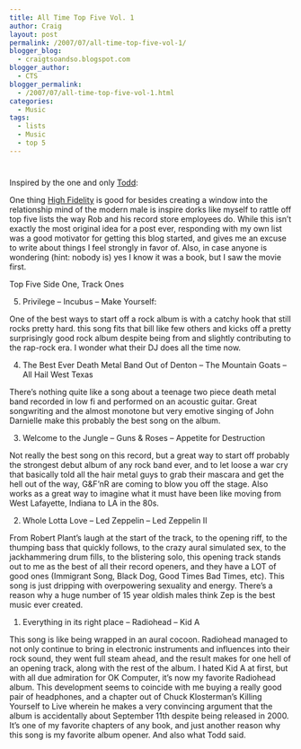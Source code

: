 ```yaml
---
title: All Time Top Five Vol. 1
author: Craig
layout: post
permalink: /2007/07/all-time-top-five-vol-1/
blogger_blog:
  - craigtsoandso.blogspot.com
blogger_author:
  - CTS
blogger_permalink:
  - /2007/07/all-time-top-five-vol-1.html
categories:
  - Music
tags:
  - lists
  - Music
  - top 5
---
```

# 

Inspired by the one and only [Todd][1]:

 [1]: http://iutodd.blogspot.com/2007/07/top-five-side-ones-tracks-ones.html

One thing [High Fidelity][2] is good for besides creating a window into the relationship mind of the modern male is inspire dorks like myself to rattle off top five lists the way Rob and his record store employees do. While this isn’t exactly the most original idea for a post ever, responding with my own list was a good motivator for getting this blog started, and gives me an excuse to write about things I feel strongly in favor of. Also, in case anyone is wondering (hint: nobody is) yes I know it was a book, but I saw the movie first.

 [2]: http://www.imdb.com/title/tt0146882/

Top Five Side One, Track Ones

5. Privilege – Incubus – Make Yourself:

One of the best ways to start off a rock album is with a catchy hook that still rocks pretty hard. this song fits that bill like few others and kicks off a pretty surprisingly good rock album despite being from and slightly contributing to the rap-rock era. I wonder what their DJ does all the time now.

4. The Best Ever Death Metal Band Out of Denton – The Mountain Goats – All Hail West Texas

There’s nothing quite like a song about a teenage two piece death metal band recorded in low fi and performed on an acoustic guitar. Great songwriting and the almost monotone but very emotive singing of John Darnielle make this probably the best song on the album.

3. Welcome to the Jungle – Guns & Roses – Appetite for Destruction

Not really the best song on this record, but a great way to start off probably the strongest debut album of any rock band ever, and to let loose a war cry that basically told all the hair metal guys to grab their mascara and get the hell out of the way, G&F’nR are coming to blow you off the stage. Also works as a great way to imagine what it must have been like moving from West Lafayette, Indiana to LA in the 80s.

2. Whole Lotta Love – Led Zeppelin – Led Zeppelin II

From Robert Plant’s laugh at the start of the track, to the opening riff, to the thumping bass that quickly follows, to the crazy aural simulated sex, to the jackhammering drum fills, to the blistering solo, this opening track stands out to me as the best of all their record openers, and they have a LOT of good ones (Immigrant Song, Black Dog, Good Times Bad Times, etc). This song is just dripping with overpowering sexuality and energy. There’s a reason why a huge number of 15 year oldish males think Zep is the best music ever created.

1. Everything in its right place – Radiohead – Kid A

This song is like being wrapped in an aural cocoon. Radiohead managed to not only continue to bring in electronic instruments and influences into their rock sound, they went full steam ahead, and the result makes for one hell of an opening track, along with the rest of the album. I hated Kid A at first, but with all due admiration for OK Computer, it’s now my favorite Radiohead album. This development seems to coincide with me buying a really good pair of headphones, and a chapter out of Chuck Klosterman’s Killing Yourself to Live wherein he makes a very convincing argument that the album is accidentally about September 11th despite being released in 2000. It’s one of my favorite chapters of any book, and just another reason why this song is my favorite album opener. And also what Todd said.